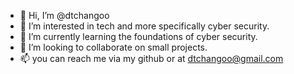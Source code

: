 - 👋 Hi, I’m @dtchangoo
- 👀 I’m interested in tech and more specifically cyber security.
- 🌱 I’m currently learning the foundations of cyber security.
- 💞️ I’m looking to collaborate on small projects.
- 📫 you can reach me via my github or at dtchangoo@gmail.com

<!---
dtchangoo/dtchangoo is a ✨ special ✨ repository because its `README.md` (this file) appears on your GitHub profile.
You can click the Preview link to take a look at your changes.
--->
